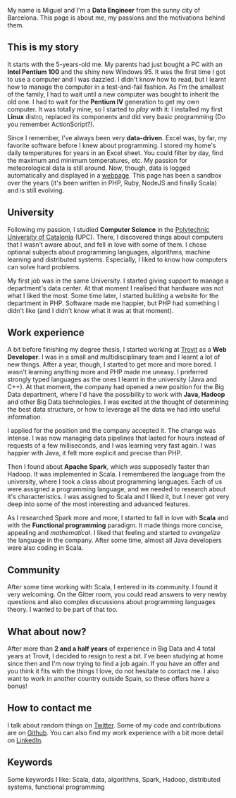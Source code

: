 My name is Miguel and I'm a **Data Engineer** from the sunny city of Barcelona. This page is about me, my passions and the motivations behind them.

## This is my story

It starts with the 5-years-old me. My parents had just bought a PC with an **Intel Pentium 100** and the shiny new Windows 95. It was the first time I got to use a computer and I was dazzled. I didn't know how to read, but I learnt how to manage the computer in a test-and-fail fashion. As I'm the smallest of the family, I had to wait until a new computer was bought to inherit the old one. I had to wait for the **Pentium IV** generation to get my own computer. It was totally mine, so I started to *play* with it: I installed my first **Linux** distro, replaced its components and did very basic programming (Do you remember ActionScript?).

Since I remember, I've always been very **data-driven**. Excel was, by far, my favorite software before I knew about programming. I stored my home's daily temperatures for years in an Excel sheet. You could filter by day, find the maximum and minimum temperatures, etc. My passion for meteorological data is still around. Now, though, data is logged automatically and displayed in a [webpage][Meteok]. This page has been a sandbox over the years (it's been written in PHP, Ruby, NodeJS and finally Scala) and is still evolving.  

## University

Following my passion, I studied **Computer Science** in the [Polytechnic University of Catalonia][UPC] (UPC). There, I discovered things about computers that I wasn't aware about, and fell in love with some of them. I chose optional subjects about programming languages, algorithms, machine learning and distributed systems. Especially, I liked to know how computers can solve hard problems.

My first job was in the same University. I started giving support to manage a department's data center. At that moment I realised that hardware was not what I liked the most. Some time later, I started building a website for the department in PHP. Software made me happier, but PHP had something I didn't like (and I didn't know what it was at that moment).

## Work experience

A bit before finishing my degree thesis, I started working at [Trovit] as a **Web Developer**. I was in a small and multidisciplinary team and I learnt a lot of new things. After a year, though, I started to get more and more bored. I wasn't learning anything more and PHP made me uneasy. I preferred strongly typed languages as the ones I learnt in the university (Java and C++). At that moment, the company had opened a new position for the Big Data department, where I'd have the possibility to work with **Java, Hadoop** and other Big Data technologies. I was excited at the thought of determining the best data structure, or how to leverage all the data we had into useful information.

I applied for the position and the company accepted it. The change was intense. I was now managing data pipelines that lasted for hours instead of requests of a few milliseconds, and I was learning very fast again. I was happier with Java, it felt more explicit and precise than PHP.

Then I found about **Apache Spark**, which was supposedly faster than Hadoop. It was implemented in Scala. I remembered the language from the university, where I took a class about programming languages. Each of us were assigned a programming language, and we needed to research about it's characteristics. I was assigned to Scala and I liked it, but I never got very deep into some of the most interesting and advanced features.

As I researched Spark more and more, I started to fall in love with **Scala** and with the **Functional programming** paradigm. It made things more concise, appealing and *mathematical*. I liked that feeling and started to *evangelize* the language in the company. After some time, almost all Java developers were also coding in Scala.

## Community

After some time working with Scala, I entered in its community. I found it very welcoming. On the Gitter room, you could read answers to very newby questions and also complex discussions about programming languages theory. I wanted to be part of that too.

## What about now?

After more than **2 and a half years** of experience in Big Data and 4 total years at Trovit, I decided to resign to rest a bit. I've been studying at home since then and I'm now trying to find a job again. If you have an offer and you think it fits with the things I love, do not hesitate to contact me. I also want to work in another country outside Spain, so these offers have a bonus!

## How to contact me

I talk about random things on [Twitter]. Some of my code and contributions are on [Github]. You can also find my work experience with a bit more detail on [LinkedIn].

## Keywords

Some keywords I like: Scala, data, algorithms, Spark, Hadoop, distributed systems, functional programming

[Meteok]: https://meteok.com 
[UPC]: https://www.upc.edu
[Trovit]: https://www.trovit.com/
[Twitter]: https://twitter.com/Kamugo
[Github]: https://github.com/mpasa
[LinkedIn]: https://www.linkedin.com/in/miguel-perez-pasalodos/